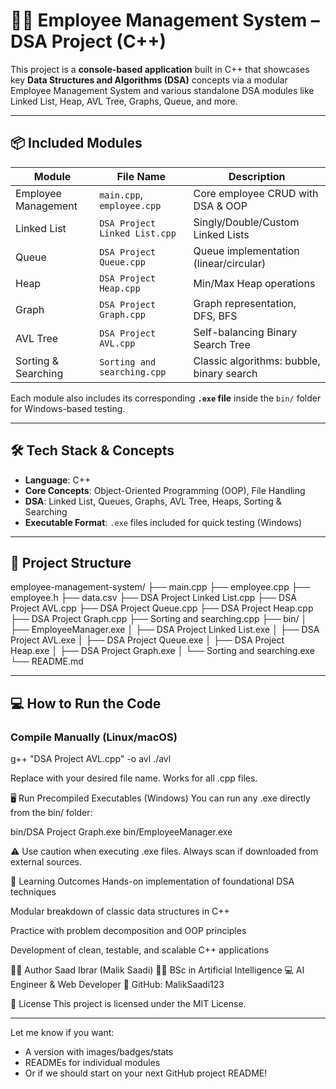# 🧑‍💼 Employee Management System – DSA Project (C++)

This project is a **console-based application** built in C++ that showcases key **Data Structures and Algorithms (DSA)** concepts via a modular Employee Management System and various standalone DSA modules like Linked List, Heap, AVL Tree, Graphs, Queue, and more.

---

## 📦 Included Modules

| Module                  | File Name                       | Description                                |
|------------------------|----------------------------------|--------------------------------------------|
| Employee Management     | `main.cpp`, `employee.cpp`       | Core employee CRUD with DSA & OOP          |
| Linked List             | `DSA Project Linked List.cpp`    | Singly/Double/Custom Linked Lists          |
| Queue                   | `DSA Project Queue.cpp`          | Queue implementation (linear/circular)     |
| Heap                   | `DSA Project Heap.cpp`           | Min/Max Heap operations                    |
| Graph                  | `DSA Project Graph.cpp`          | Graph representation, DFS, BFS             |
| AVL Tree               | `DSA Project AVL.cpp`            | Self-balancing Binary Search Tree          |
| Sorting & Searching    | `Sorting and searching.cpp`      | Classic algorithms: bubble, binary search  |

Each module also includes its corresponding **`.exe` file** inside the `bin/` folder for Windows-based testing.

---

## 🛠️ Tech Stack & Concepts

- **Language**: C++
- **Core Concepts**: Object-Oriented Programming (OOP), File Handling
- **DSA**: Linked List, Queues, Graphs, AVL Tree, Heaps, Sorting & Searching
- **Executable Format**: `.exe` files included for quick testing (Windows)

---

## 📁 Project Structure

employee-management-system/
├── main.cpp
├── employee.cpp
├── employee.h
├── data.csv
├── DSA Project Linked List.cpp
├── DSA Project AVL.cpp
├── DSA Project Queue.cpp
├── DSA Project Heap.cpp
├── DSA Project Graph.cpp
├── Sorting and searching.cpp
├── bin/
│ ├── EmployeeManager.exe
│ ├── DSA Project Linked List.exe
│ ├── DSA Project AVL.exe
│ ├── DSA Project Queue.exe
│ ├── DSA Project Heap.exe
│ ├── DSA Project Graph.exe
│ └── Sorting and searching.exe
└── README.md


---

## 💻 How to Run the Code

### Compile Manually (Linux/macOS)

g++ "DSA Project AVL.cpp" -o avl
./avl 

Replace with your desired file name. Works for all .cpp files.

🖥️ Run Precompiled Executables (Windows)
You can run any .exe directly from the bin/ folder:

bin/DSA Project Graph.exe
bin/EmployeeManager.exe

⚠️ Use caution when executing .exe files. Always scan if downloaded from external sources.

🎯 Learning Outcomes
Hands-on implementation of foundational DSA techniques

Modular breakdown of classic data structures in C++

Practice with problem decomposition and OOP principles

Development of clean, testable, and scalable C++ applications

👨‍💻 Author
Saad Ibrar (Malik Saadi)
👨‍🎓 BSc in Artificial Intelligence
💻 AI Engineer & Web Developer
🔗 GitHub: MalikSaadi123

📜 License
This project is licensed under the MIT License.

---

Let me know if you want:
- A version with images/badges/stats
- READMEs for individual modules
- Or if we should start on your next GitHub project README!

